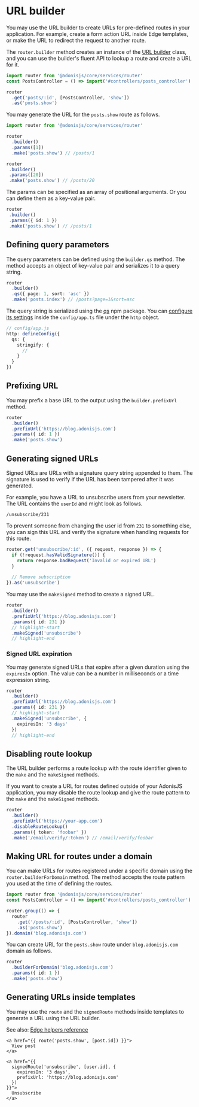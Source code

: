 # URL builder

You may use the URL builder to create URLs for pre-defined routes in your application. For example, create a form action URL inside Edge templates, or make the URL to redirect the request to another route.

The `router.builder` method creates an instance of the [URL builder](https://github.com/adonisjs/http-server/blob/main/src/router/lookup_store/url_builder.ts) class, and you can use the builder's fluent API to lookup a route and create a URL for it.

```ts
import router from '@adonisjs/core/services/router'
const PostsController = () => import('#controllers/posts_controller')

router
  .get('posts/:id', [PostsController, 'show'])
  .as('posts.show')
```

You may generate the URL for the `posts.show` route as follows.

```ts
import router from '@adonisjs/core/services/router'

router
  .builder()
  .params([1])
  .make('posts.show') // /posts/1

router
 .builder()
 .params([20])
 .make('posts.show') // /posts/20
```

The params can be specified as an array of positional arguments. Or you can define them as a key-value pair.

```ts
router
 .builder()
 .params({ id: 1 })
 .make('posts.show') // /posts/1
```

## Defining query parameters

The query parameters can be defined using the `builder.qs` method. The method accepts an object of key-value pair and serializes it to a query string.

```ts
router
  .builder()
  .qs({ page: 1, sort: 'asc' })
  .make('posts.index') // /posts?page=1&sort=asc
```

The query string is serialized using the [qs](https://www.npmjs.com/package/qs) npm package. You can [configure its settings](https://github.com/adonisjs/http-server/blob/main/src/define_config.ts#L49-L54) inside the `config/app.ts` file under the `http` object.

```ts
// config/app.js
http: defineConfig({
  qs: {
    stringify: {
      // 
    }
  }
})
```

## Prefixing URL

You may prefix a base URL to the output using the `builder.prefixUrl` method.

```ts
router
  .builder()
  .prefixUrl('https://blog.adonisjs.com')
  .params({ id: 1 })
  .make('posts.show')
```

## Generating signed URLs

Signed URLs are URLs with a signature query string appended to them. The signature is used to verify if the URL has been tampered after it was generated.

For example, you have a URL to unsubscribe users from your newsletter. The URL contains the `userId` and might look as follows.

```
/unsubscribe/231
```

To prevent someone from changing the user id from `231` to something else, you can sign this URL and verify the signature when handling requests for this route.

```ts
router.get('unsubscribe/:id', ({ request, response }) => {
  if (!request.hasValidSignature()) {
    return response.badRequest('Invalid or expired URL')
  }
  
  // Remove subscription
}).as('unsubscribe')
```

You may use the `makeSigned` method to create a signed URL.

```ts
router
  .builder()
  .prefixUrl('https://blog.adonisjs.com')
  .params({ id: 231 })
  // highlight-start
  .makeSigned('unsubscribe')
  // highlight-end
```

### Signed URL expiration

You may generate signed URLs that expire after a given duration using the `expiresIn` option. The value can be a number in milliseconds or a time expression string.

```ts
router
  .builder()
  .prefixUrl('https://blog.adonisjs.com')
  .params({ id: 231 })
  // highlight-start
  .makeSigned('unsubscribe', {
    expiresIn: '3 days'
  })
  // highlight-end
```

## Disabling route lookup

The URL builder performs a route lookup with the route identifier given to the `make` and the `makeSigned` methods.

If you want to create a URL for routes defined outside of your AdonisJS application, you may disable the route lookup and give the route pattern to the `make` and the `makeSigned` methods.

```ts
router
  .builder()
  .prefixUrl('https://your-app.com')
  .disableRouteLookup()
  .params({ token: 'foobar' })
  .make('/email/verify/:token') // /email/verify/foobar
```

## Making URL for routes under a domain
You can make URLs for routes registered under a specific domain using the `router.builderForDomain` method. The method accepts the route pattern you used at the time of defining the routes.

```ts
import router from '@adonisjs/core/services/router'
const PostsController = () => import('#controllers/posts_controller')

router.group(() => {
  router
    .get('/posts/:id', [PostsController, 'show'])
    .as('posts.show')
}).domain('blog.adonisjs.com')
```

You can create URL for the `posts.show` route under `blog.adonisjs.com` domain as follows.

```ts
router
  .builderForDomain('blog.adonisjs.com')
  .params({ id: 1 })
  .make('posts.show')
```

## Generating URLs inside templates

You may use the `route` and the `signedRoute` methods inside templates to generate a URL using the URL builder.

See also: [Edge helpers reference](../reference/edge.md#routesignedroute)

```edge
<a href="{{ route('posts.show', [post.id]) }}">
  View post
</a>
```

```edge
<a href="{{
  signedRoute('unsubscribe', [user.id], {
    expiresIn: '3 days',
    prefixUrl: 'https://blog.adonisjs.com'    
  })
}}">
  Unsubscribe
</a>
```
